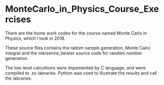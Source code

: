 # MonteCarlo_in_Physics_Course_Exercises

There are the home work codes for the course named Monte Carlo in Physics, which I took in 2018.

These source files contains the radom sample generation, Monte Calro integral and the mersenne_twister source code for random number generation.

The low level calcultions were impemented by C language, and were compiled to .so labraries. Python was used to illustrate the results and call the labraries.

